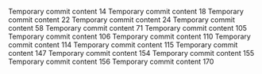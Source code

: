 Temporary commit content 14
Temporary commit content 18
Temporary commit content 22
Temporary commit content 24
Temporary commit content 58
Temporary commit content 71
Temporary commit content 105
Temporary commit content 106
Temporary commit content 110
Temporary commit content 114
Temporary commit content 115
Temporary commit content 147
Temporary commit content 154
Temporary commit content 155
Temporary commit content 156
Temporary commit content 170
